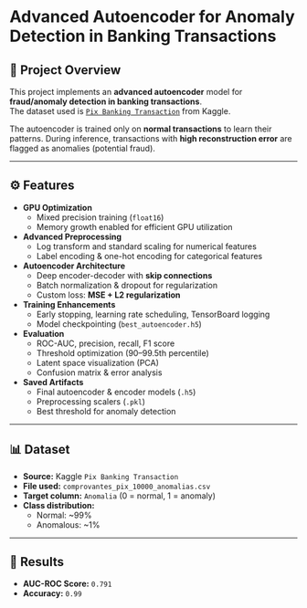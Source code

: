 # Advanced Autoencoder for Anomaly Detection in Banking Transactions

## 📌 Project Overview
This project implements an **advanced autoencoder** model for **fraud/anomaly detection in banking transactions**.  
The dataset used is [`Pix Banking Transaction`](https://www.kaggle.com/datasets/juniorbueno/pix-banking-transaction) from Kaggle.  

The autoencoder is trained only on **normal transactions** to learn their patterns. During inference, transactions with **high reconstruction error** are flagged as anomalies (potential fraud).

---

## ⚙️ Features
- **GPU Optimization**
  - Mixed precision training (`float16`)
  - Memory growth enabled for efficient GPU utilization
- **Advanced Preprocessing**
  - Log transform and standard scaling for numerical features  
  - Label encoding & one-hot encoding for categorical features
- **Autoencoder Architecture**
  - Deep encoder-decoder with **skip connections**
  - Batch normalization & dropout for regularization
  - Custom loss: **MSE + L2 regularization**
- **Training Enhancements**
  - Early stopping, learning rate scheduling, TensorBoard logging
  - Model checkpointing (`best_autoencoder.h5`)
- **Evaluation**
  - ROC-AUC, precision, recall, F1 score
  - Threshold optimization (90–99.5th percentile)
  - Latent space visualization (PCA)
  - Confusion matrix & error analysis
- **Saved Artifacts**
  - Final autoencoder & encoder models (`.h5`)
  - Preprocessing scalers (`.pkl`)
  - Best threshold for anomaly detection

---

## 📊 Dataset
- **Source:** Kaggle `Pix Banking Transaction`  
- **File used:** `comprovantes_pix_10000_anomalias.csv`  
- **Target column:** `Anomalia` (0 = normal, 1 = anomaly)  
- **Class distribution:**  
  - Normal: ~99%  
  - Anomalous: ~1%  

---

## 🚀 Results
- **AUC-ROC Score:** `0.791`
- **Accuracy:** `0.99`
